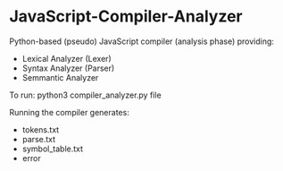 # JavaScript-Compiler-Analyzer

Python-based (pseudo) JavaScript compiler (analysis phase) providing:

* Lexical Analyzer (Lexer)
* Syntax Analyzer (Parser)
* Semmantic Analyzer

To run: python3 compiler_analyzer.py file

Running the compiler generates:

* tokens.txt
* parse.txt
* symbol_table.txt
* error
